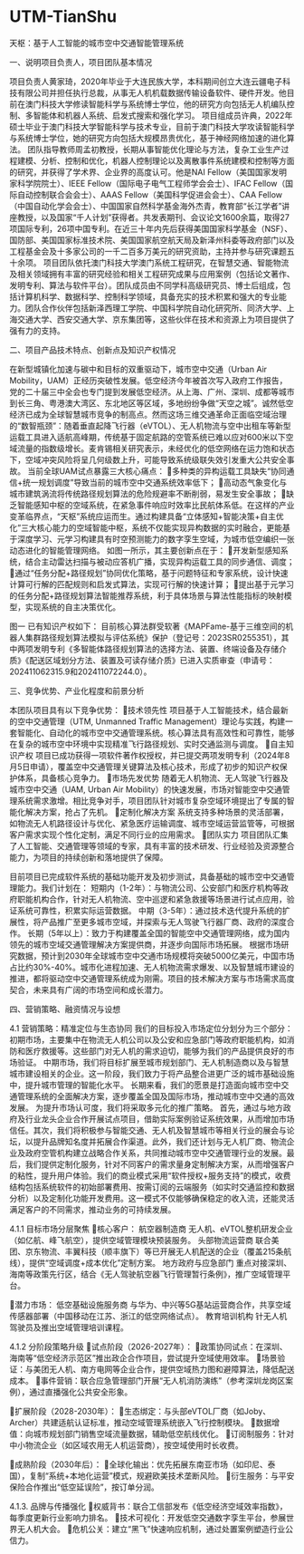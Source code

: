 # UTM-TianShu
天枢：基于人工智能的城市空中交通智能管理系统

一、说明项目负责人，项目团队基本情况
 
项目负责人黄家琦，2020年毕业于大连民族大学，本科期间创立大连云疆电子科技有限公司并担任执行总裁，从事无人机机载数据传输设备软件、硬件开发。他目前在澳门科技大学修读智能科学与系统博士学位，他的研究方向包括无人机编队控制、多智能体和机器人系统、启发式搜索和强化学习。
项目组成员许典，2022年硕士毕业于澳门科技大学智能科学与技术专业，目前于澳门科技大学攻读智能科学与系统博士学位，她的研究方向包括大规模昂贵优化，基于神经网络加速的进化算法。
团队指导教师周孟初教授，长期从事智能优化理论与方法，复杂工业生产过程建模、分析、控制和优化，机器人控制理论以及离散事件系统建模和控制等方面的研究，并获得了学术界、企业界的高度认可。他是NAI Fellow（美国国家发明家科学院院士）、IEEE Fellow（国际电子电气工程师学会会士）、IFAC Fellow（国际自动控制联合会会士）、AAAS Fellow（美国科学促进会会士）、CAA Fellow（中国自动化学会会士）、中国国家自然科学基金海外杰青，教育部“长江学者”讲座教授，以及国家“千人计划”获得者。共发表期刊、会议论文1600余篇，取得27项国际专利，26项中国专利。在近三十年内先后获得美国国家科学基金（NSF）、国防部、美国国家标准技术院、美国国家航空航天局及新泽州科委等政府部门以及工程基金会及十多家公司的一千二百多万美元的研究资助，主持并参与研究课题五十余项。
项目团队依托澳门科技大学澳门系统工程研究，在智慧交通、智能物流及相关领域拥有丰富的研究经验和相关工程研究成果与应用案例（包括论文著作、发明专利、算法与软件平台）。团队成员由不同学科高级研究员、博士后组成，包括计算机科学、数据科学、控制科学领域，具备充实的技术积累和强大的专业能力。团队合作伙伴包括新泽西理工学院、中国科学院自动化研究所、同济大学、上海交通大学、西安交通大学、京东集团等，这些伙伴在技术和资源上为项目提供了强有力的支持。
 
二、项目产品技术特点、创新点及知识产权情况
 
在新型城镇化加速与碳中和目标的双重驱动下，城市空中交通（Urban Air Mobility，UAM）正经历突破性发展。低空经济今年被首次写入政府工作报告，党的二十届三中全会也专门提到发展低空经济。从上海、广州、深圳、成都等城市到长三角、粤港澳大湾区、东北地区等区域，多地纷纷争做“天空之城”。诚然低空经济已成为全球智慧城市竞争的制高点。然而这场三维交通革命正面临空域治理的“数智瓶颈”：随着垂直起降飞行器（eVTOL）、无人机物流与空中出租车等新型运载工具进入适航高峰期，传统基于固定航路的空管系统已难以应对600米以下空域流量的指数级增长。麦肯锡相关研究表示，未经优化的低空网络在运力饱和状态下，空域冲突风险将呈几何级数上升，可能导致系统级联失效引发重大公共安全事故。
当前全球UAM试点暴露三大核心痛点：
多种类的异构运载工具缺失“协同通信+统一规划调度”导致当前的城市空中交通系统效率低下；
高动态气象变化与城市建筑涡流将传统路径规划算法的危险规避率不断削弱，易发生安全事故；
缺乏智能感知中枢的空域系统，在紧急事件响应时效率比民航体系低。在这样的产业变革临界点，“天枢”系统应运而生。通过构建具备“立体感知+智能决策+自主优化”三大核心能力的空域智能中枢，系统不仅能实现异构数据的实时融合，更能基于深度学习、元学习构建具有时空预测能力的数字孪生空域，为城市低空编织一张动态进化的智能管理网络。
如图一所示，其主要创新点在于：
开发新型感知系统，结合主动雷达扫描与被动应答机广播，实现异构运载工具的同步通信、调度；
通过“任务分配+路径规划”协同优化策略，基于问题特征和专家系统，设计快速计算可行解的匹配规则和启发式算法，实现可行解的快速计算；
提出基于元学习的任务分配+路径规划算法智能推荐系统，利于具体场景与算法性能指标的映射模型，实现系统的自主决策优化。
 
 
图一
已有知识产权如下：
目前核心算法群受软著《MAPFame-基于三维空间的机器人集群路径规划算法模拟与评估系统》保护（登记号：2023SR0255351），其中两项发明专利《多智能体路径规划算法的选择方法、装置、终端设备及存储介质》《配送区域划分方法、装置及可读存储介质》已进入实质审查（申请号：202411062315.9和202411072244.0）。
 
三、竞争优势、产业化程度和前景分析
 
本团队项目具有以下竞争优势：
技术领先性
项目基于人工智能技术，结合最新的空中交通管理（UTM, Unmanned Traffic Management）理论与实践，构建一套智能化、自动化的城市空中交通管理系统。核心算法具有高效性和可靠性，能够在复杂的城市空中环境中实现精准飞行路径规划、实时交通监测与调度。
自主知识产权
项目已成功获得一项软件著作权授权，并已提交两项发明专利（2024年8月5日申请），覆盖空中交通管理关键算法及核心技术，形成了初步的知识产权保护体系，具备核心竞争力。
市场先发优势
随着无人机物流、无人驾驶飞行器及城市空中交通（UAM, Urban Air Mobility）的快速发展，市场对智能空中交通管理系统需求激增。相比竞争对手，项目团队针对城市复杂空域环境提出了专属的智能化解决方案，抢占了先机。
定制化解决方案
系统支持多种场景的灵活部署，如物流无人机路径设计与优化、紧急医疗运输调度、城市空域运营监管等，可根据客户需求实现个性化定制，满足不同行业的应用需求。
团队实力
项目团队汇集了人工智能、交通管理等领域的专家，具有丰富的技术研发、行业经验及资源整合能力，为项目的持续创新和落地提供了保障。
 
目前项目已完成软件系统的基础功能开发及初步测试，具备基础的城市空中交通管理能力。我们计划在：
短期内（1-2年）：与物流公司、公安部门和医疗机构等政府职能机构合作，针对无人机物流、空中巡逻和紧急救援等场景进行试点应用，验证系统可靠性，积累实际运营数据。
中期（3-5年）：通过技术迭代提升系统的扩展性，将产品推广至更多城市空域，并探索与无人驾驶飞行器厂商、政府的深度合作。
长期（5年以上）：致力于构建覆盖全国的智能空中交通管理网络，成为国内领先的城市空域交通管理解决方案提供商，并逐步向国际市场拓展。
根据市场研究数据，预计到2030年全球城市空中交通市场规模将突破5000亿美元，中国市场占比约30%-40%。城市化进程加速、无人机物流需求爆发、以及智慧城市建设的推进，都将驱动空中交通管理系统成为刚需。项目的技术解决方案与市场需求高度契合，未来具有广阔的市场空间和成长潜力。
 
四、营销策略、融资情况与设想
 
4.1 营销策略：精准定位与生态协同
我们的目标投入市场定位分划分为三个部分：
初期市场，主要集中在物流无人机公司以及公安和应急部门等政府职能机构，如消防和医疗救援等。这些部门对无人机的需求迫切，能够为我们的产品提供良好的市场验证。
中期市场，我们将目标扩展至城市规划部门、无人机制造商以及与智慧城市建设相关的企业。这一阶段，我们致力于将产品整合进更广泛的城市基础设施中，提升城市管理的智能化水平。
长期来看，我们的愿景是打造面向城市空中交通管理系统的全面解决方案，逐步覆盖全国及国际市场，推动城市空中交通的高效发展。
为提升市场认可度，我们将采取多元化的推广策略。
首先，通过与地方政府及行业龙头企业合作开展试点项目，借助实际案例验证系统效果，从而增加市场信任。其次，我们将积极参与智能交通、无人机及智慧城市等相关行业的展会与论坛，以提升品牌知名度并拓展合作渠道。此外，我们还计划与无人机厂商、物流企业及政府空管机构建立战略合作关系，共同推动城市空中交通管理行业的发展。最后，我们提供定制化服务，针对不同客户的需求量身定制解决方案，从而增强客户的粘性，提升用户体验。我们的商业模式采用“软件授权+服务支持”的模式，收费结构包括系统软件的初始部署费用、按需订阅的云端服务（如实时交通监控和数据分析）以及定制化功能开发费用。这一模式不仅能够确保稳定的收入流，还能灵活满足客户的不同需求，推动业务的可持续发展。
 
4.1.1 目标市场分层聚焦
核心客户：
航空器制造商	无人机、eVTOL整机研发企业（如亿航、峰飞航空），提供空域管理模块预装服务。
头部物流运营商	联合美团、京东物流、丰翼科技（顺丰旗下）等已开展无人机配送的企业（覆盖215条航线），提供“空域调度+成本优化”定制方案。
地方政府与应急部门	重点对接深圳、海南等政策先行区，结合《无人驾驶航空器飞行管理暂行条例》，推广空域管理平台。
 
潜力市场：
 低空基础设施服务商	与华为、中兴等5G基站运营商合作，共享空域传感器部署（中国移动在江苏、浙江的低空网络试点）。
教育培训机构	针无人机驾驶员及推出空域管理培训课程。
 
 4.1.2 分阶段策略升级
试点阶段（2026-2027年）：
政策协同试点：在深圳、海南等“低空经济示范区”推出政企合作项目，尝试提升空域使用效率。
场景验证：与美团无人机、南方电网等企业合作，提供空域热力图和避障算法，降低配送成本。
事件营销：联合应急管理部门开展“无人机消防演练”（参考深圳龙岗区案例），通过直播强化公共安全形象。
 
扩展阶段（2028-2030年）：
生态绑定：与头部eVTOL厂商（如Joby、Archer）共建适航认证标准，推动空域管理系统嵌入飞行控制模块。
数据增值：向城市规划部门销售空域流量数据，辅助低空航线优化。
订阅制服务：针对中小物流企业（如区域农用无人机运营商），按空域使用时长收费。
 
成熟阶段（2030年后）：
全球化输出：优先拓展东南亚市场（如印尼、泰国），复制“系统+本地化运营”模式，规避欧美技术垄断风险。
衍生服务：与平安保险合作推出“低空延误险”，按订单分润。
 
4.1.3. 品牌与传播强化
权威背书：联合工信部发布《低空经济空域效率指数》，每季度更新行业影响力排名。
技术可视化：开发低空交通数字孪生平台，参展世界无人机大会。
危机公关：建立“黑飞”快速响应机制，通过处置案例塑造行业公信力。
